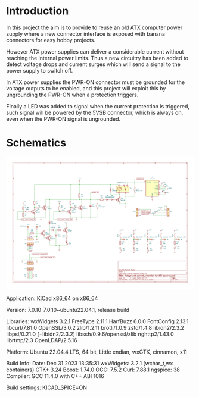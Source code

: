# Introduction

In this project the aim is to provide to reuse an old ATX computer power supply where a new connector interface is exposed with banana connectors for easy hobby projects.

However ATX power supplies can deliver a considerable current without reaching the internal power limits. Thus a new circuitry has been added to detect voltage drops and current surges which will send a signal to the power supply to switch off.

In ATX power supplies the PWR-ON connector must be grounded for the voltage outputs to be enabled, and this project will exploit this by ungrounding the PWR-ON when a protection triggers.

Finally a LED was added to signal when the current protection is triggered, such signal will be powered by the 5VSB connector, which is always on, even when the PWR-ON signal is ungrounded.


# Schematics

![](schematics/power_supply_protection.svg)

Application: KiCad x86_64 on x86_64

Version: 7.0.10-7.0.10~ubuntu22.04.1, release build

Libraries:
	wxWidgets 3.2.1
	FreeType 2.11.1
	HarfBuzz 6.0.0
	FontConfig 2.13.1
	libcurl/7.81.0 OpenSSL/3.0.2 zlib/1.2.11 brotli/1.0.9 zstd/1.4.8 libidn2/2.3.2 libpsl/0.21.0 (+libidn2/2.3.2) libssh/0.9.6/openssl/zlib nghttp2/1.43.0 librtmp/2.3 OpenLDAP/2.5.16

Platform: Ubuntu 22.04.4 LTS, 64 bit, Little endian, wxGTK, cinnamon, x11

Build Info:
	Date: Dec 31 2023 13:35:31
	wxWidgets: 3.2.1 (wchar_t,wx containers) GTK+ 3.24
	Boost: 1.74.0
	OCC: 7.5.2
	Curl: 7.88.1
	ngspice: 38
	Compiler: GCC 11.4.0 with C++ ABI 1016

Build settings:
	KICAD_SPICE=ON


